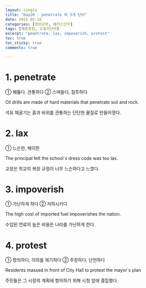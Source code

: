 ```yaml
---
layout: single
title: "Day20 - penetrate 외 5개 단어"
date: 2025-05-18
categories: [영어공부, 해커스단어]
tags: [예문포함, 오늘의단어]
excerpt: "penetrate, lax, impoverish, protest"
toc: true
toc_sticky: true
comments: true

---
```


# 1. penetrate
① 꿰뚫다. 관통하다 ② 스며들다, 침투하다

Oil drills are made of hard materials that penetrate soil and rock.

석유 채굴기는 흙과 바위를 관통하는 단단한 물질로 만들어졌다.

# 2. lax
① 느슨한, 해이한

The principal felt the school`s dress code was too lax.

교장은 학교의 복장 규정이 너무 느슨하다고 느꼈다.

# 3. impoverish
① 가난하게 하다 ② 저하시키다

The high cost of imported fuel impoverishes the nation.

수입된 연료의 높은 비용은 나라를 가난하게 한다.

# 4. protest
① 항의하다, 이의를 제기하다 ② 주장하다, 단언하다

Residents massed in front of City Hall to protest the mayor`s plan

주민들은 그 시장의 계획에 항의하기 위해 시청 앞에 결집했다.